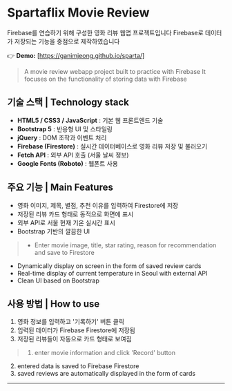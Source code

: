 # Spartaflix Movie Review

Firebase를 연습하기 위해 구성한 영화 리뷰 웹앱 프로젝트입니다
Firebase로 데이터가 저장되는 기능을 중점으로 제작하였습니다

👉 **Demo:** [https://ganimjeong.github.io/sparta/]

> A movie review webapp project built to practice with Firebase
It focuses on the functionality of storing data with Firebase


## 기술 스택 | Technology stack

- **HTML5 / CSS3 / JavaScript** : 기본 웹 프론트엔드 기술  
- **Bootstrap 5** : 반응형 UI 및 스타일링  
- **jQuery** : DOM 조작과 이벤트 처리  
- **Firebase (Firestore)** : 실시간 데이터베이스로 영화 리뷰 저장 및 불러오기  
- **Fetch API** : 외부 API 호출 (서울 날씨 정보)  
- **Google Fonts (Roboto)** : 웹폰트 사용  


## 주요 기능 | Main Features

- 영화 이미지, 제목, 별점, 추천 이유를 입력하여 Firestore에 저장  
- 저장된 리뷰 카드 형태로 동적으로 화면에 표시  
- 외부 API로 서울 현재 기온 실시간 표시  
- Bootstrap 기반의 깔끔한 UI

> - Enter movie image, title, star rating, reason for recommendation and save to Firestore  
- Dynamically display on screen in the form of saved review cards  
- Real-time display of current temperature in Seoul with external API  
- Clean UI based on Bootstrap  


## 사용 방법 | How to use

1. 영화 정보를 입력하고 '기록하기' 버튼 클릭  
2. 입력된 데이터가 Firebase Firestore에 저장됨  
3. 저장된 리뷰들이 자동으로 카드 형태로 보여짐

> 1. enter movie information and click 'Record' button  
2. entered data is saved to Firebase Firestore  
3. saved reviews are automatically displayed in the form of cards  

---

